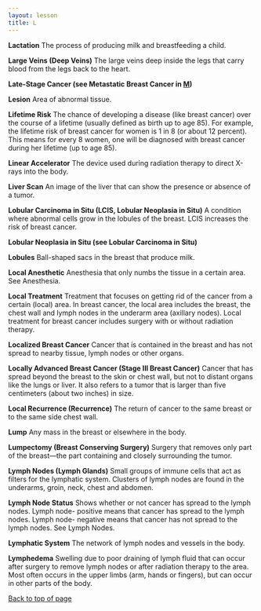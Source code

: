 ```yaml
---
layout: lesson
title: L
---
```


<a name="top"></a>

**Lactation** 
The process of producing milk and breastfeeding a child.

**Large Veins (Deep Veins)** 
The large veins deep inside the legs that carry blood from the legs back to the heart.

**Late-Stage Cancer (see Metastatic Breast Cancer in [M](/M/index.html))** 

**Lesion** 
Area of abnormal tissue.

**Lifetime Risk** 
The chance of developing a disease (like breast cancer) over the course of a lifetime (usually defined as birth up to age 85). For example, the lifetime risk of breast cancer for women is 1 in 8 (or about 12 percent). This means for every 8 women, one will be diagnosed with breast cancer during her lifetime (up to age 85).

**Linear Accelerator** 
The device used during radiation therapy to direct X-rays into the body.

**Liver Scan** 
An image of the liver that can show the presence or absence of a tumor.

**Lobular Carcinoma in Situ (LCIS, Lobular Neoplasia in Situ)** 
A condition where abnormal cells grow in the lobules of the breast. LCIS increases the risk of breast cancer.

**Lobular Neoplasia in Situ (see Lobular Carcinoma in Situ)** 
 
**Lobules** 
Ball-shaped sacs in the breast that produce milk.

**Local Anesthetic** 
Anesthesia that only numbs the tissue in a certain area. See Anesthesia.

**Local Treatment** 
Treatment that focuses on getting rid of the cancer from a certain (local) area. In breast cancer, the local area includes the breast, the chest wall and lymph nodes in the underarm area (axillary nodes). Local treatment for breast cancer includes surgery with or without radiation therapy.

**Localized Breast Cancer** 
Cancer that is contained in the breast and has not spread to nearby tissue, lymph nodes or other organs.

**Locally Advanced Breast Cancer (Stage III Breast Cancer)** 
Cancer that has spread beyond the breast to the skin or chest wall, but not to distant organs like the lungs or liver. It also refers to a tumor that is larger than five centimeters (about two inches) in size.

**Local Recurrence (Recurrence)** 
The return of cancer to the same breast or to the same side chest wall.

**Lump** 
Any mass in the breast or elsewhere in the body.

**Lumpectomy (Breast Conserving Surgery)** 
Surgery that removes only part of the breast—the part containing and closely surrounding the tumor.

**Lymph Nodes (Lymph Glands)** 
Small groups of immune cells that act as filters for the lymphatic system. Clusters of lymph nodes are found in the underarms, groin, neck, chest and abdomen.

**Lymph Node Status** 
Shows whether or not cancer has spread to the lymph nodes. Lymph node- positive means that cancer has spread to the lymph nodes. Lymph node- negative means that cancer has not spread to the lymph nodes. See Lymph Nodes.

**Lymphatic System** 
The network of lymph nodes and vessels in the body.
 
**Lymphedema** 
Swelling due to poor draining of lymph fluid that can occur after surgery to remove lymph nodes or after radiation therapy to the area. Most often occurs in the upper limbs (arm, hands or fingers), but can occur in other parts of the body.

<a href="#top">Back to top of page</a>
